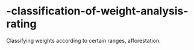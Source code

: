 # -classification-of-weight-analysis-rating
 Classifying weights according to certain ranges, afforestation.
